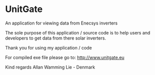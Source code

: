 # UnitGate
An application for viewing data from Enecsys inverters

The sole purpose of this application / source code is to help users and developers to get data from there solar inverters.

Thank you for using my application / code

For compiled exe file please go to: http://www.unitgate.eu

Kind regards
Allan Wamming Lie - Denmark
